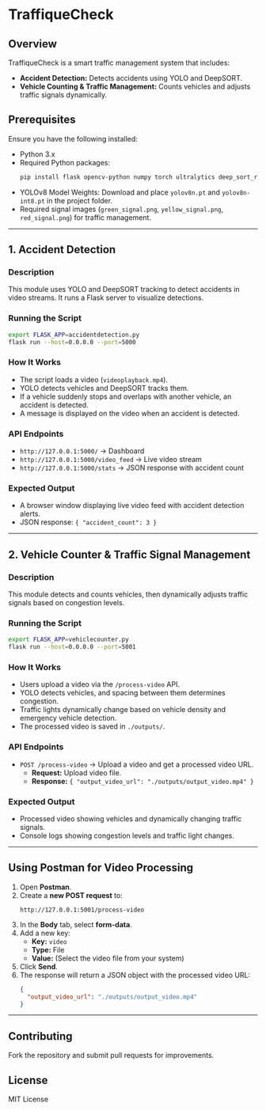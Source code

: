 # TraffiqueCheck

## Overview

TraffiqueCheck is a smart traffic management system that includes:

- **Accident Detection:** Detects accidents using YOLO and DeepSORT.
- **Vehicle Counting & Traffic Management:** Counts vehicles and adjusts traffic signals dynamically.

## Prerequisites

Ensure you have the following installed:

- Python 3.x
- Required Python packages:
  ```bash
  pip install flask opencv-python numpy torch ultralytics deep_sort_realtime
  ```
- YOLOv8 Model Weights: Download and place `yolov8n.pt` and `yolov8n-int8.pt` in the project folder.
- Required signal images (`green_signal.png`, `yellow_signal.png`, `red_signal.png`) for traffic management.

---

## 1. Accident Detection

### Description

This module uses YOLO and DeepSORT tracking to detect accidents in video streams. It runs a Flask server to visualize detections.

### Running the Script

```bash
export FLASK_APP=accidentdetection.py
flask run --host=0.0.0.0 --port=5000
```

### How It Works

- The script loads a video (`videoplayback.mp4`).
- YOLO detects vehicles and DeepSORT tracks them.
- If a vehicle suddenly stops and overlaps with another vehicle, an accident is detected.
- A message is displayed on the video when an accident is detected.

### API Endpoints

- `http://127.0.0.1:5000/` → Dashboard
- `http://127.0.0.1:5000/video_feed` → Live video stream
- `http://127.0.0.1:5000/stats` → JSON response with accident count

### Expected Output

- A browser window displaying live video feed with accident detection alerts.
- JSON response: `{ "accident_count": 3 }`

---

## 2. Vehicle Counter & Traffic Signal Management

### Description

This module detects and counts vehicles, then dynamically adjusts traffic signals based on congestion levels.

### Running the Script

```bash
export FLASK_APP=vehiclecounter.py
flask run --host=0.0.0.0 --port=5001
```

### How It Works

- Users upload a video via the `/process-video` API.
- YOLO detects vehicles, and spacing between them determines congestion.
- Traffic lights dynamically change based on vehicle density and emergency vehicle detection.
- The processed video is saved in `./outputs/`.

### API Endpoints

- `POST /process-video` → Upload a video and get a processed video URL.
  - **Request:** Upload video file.
  - **Response:** `{ "output_video_url": "./outputs/output_video.mp4" }`

### Expected Output

- Processed video showing vehicles and dynamically changing traffic signals.
- Console logs showing congestion levels and traffic light changes.

---

## Using Postman for Video Processing

1. Open **Postman**.
2. Create a **new POST request** to:
   ```
   http://127.0.0.1:5001/process-video
   ```
3. In the **Body** tab, select **form-data**.
4. Add a new key:
   - **Key:** `video`
   - **Type:** File
   - **Value:** (Select the video file from your system)
5. Click **Send**.
6. The response will return a JSON object with the processed video URL:
   ```json
   {
     "output_video_url": "./outputs/output_video.mp4"
   }
   ```

---

## Contributing

Fork the repository and submit pull requests for improvements.

## License

MIT License

